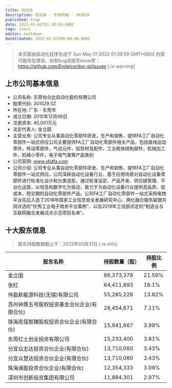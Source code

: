 ```yaml
---
title: 怡合达
description: 创业板 - 专用机械 - 301029
published: true
date: 2022-05-01T01:39:59.000Z
tags: stock
editor: markdown
dateCreated: 2022-01-01T00:00:00.000Z
---
```


> 本页面由自动化程序生成于 Sun May 01 2022 01:39:59 GMT+0800
> 内容可能存在错误，如有bug请提交issue至：https://github.com/Eroleice/doc-pi/issues
{.is-warning}

## 上市公司基本信息
- 公司名称: 东莞怡合达自动化股份有限公司
- 股票代码: 301029.SZ
- 所在地: 广东 - 东莞市
- 成立日期: 2010年12月06日
- 注册资本: 40,001万元
- 法定代表人: 金立国
- 主营业务: 公司专业从事自动化零部件研发，生产和销售，提供FA工厂自动化零部件一站式供应公司主要提供FA工厂自动化零部件相关产品，包括直线运动零件，传动零部件，气动元件，铝型材及配件，工业框体结构部件，机械加工件，机械小零件，电子电气类等产品类别
- 公司官网: www.yhdfa.com
- 公司介绍: 公司专业从事自动化零部件研发、生产和销售，提供FA工厂自动化零部件一站式供应。公司深耕自动化设备行业，基于应用场景对自动化设备零部件进行标准化设计和分类选型，通过标准设定、产品开发、供应链管理、平台化运营，以信息和数字化为驱动，致力于为自动化设备行业提供高品质、低成本、短交期的自动化零部件产品。公司FA工厂自动化零部件一站式采购电商平台先后入选了2018年国家工业信息安全发展研究中心、两化融合服务联盟共同评选的“优秀工业电子商务平台案例”，以及2019年工信部评定的“制造业与互联网融合发展试点示范项目名单”。


## 十大股东信息
> 股东持股数据截止于：2022年03月31日
{.is-info}

| 股东名称 | 持股数量（股） | 持股比例 |
| --- | --- | --- |
| 金立国 | 86,373,378 | 21.59% |
| 张红 | 64,411,893 | 16.1% |
| 伟盈新能源科技(无锡)有限公司 | 55,285,228 | 13.82% |
| 苏州钟鼎五号股权投资基金合伙企业(有限合伙) | 28,454,671 | 7.11% |
| 珠海高瓴智臻股权投资合伙企业(有限合伙) | 15,941,667 | 3.99% |
| 东莞红土创业投资有限公司 | 15,233,400 | 3.81% |
| 分宜众志达投资合伙企业(有限合伙) | 13,710,060 | 3.43% |
| 分宜众慧达投资合伙企业(有限合伙) | 13,710,060 | 3.43% |
| 珠海澜盈投资合伙企业(有限合伙) | 12,354,333 | 3.09% |
| 深圳市创新投资集团有限公司 | 11,884,301 | 2.97% |




